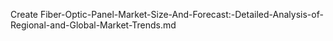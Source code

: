 Create Fiber-Optic-Panel-Market-Size-And-Forecast:-Detailed-Analysis-of-Regional-and-Global-Market-Trends.md

